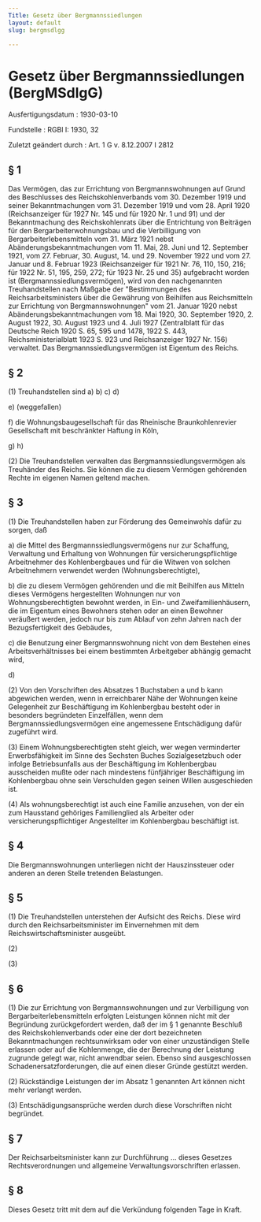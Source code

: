 ```yaml
---
Title: Gesetz über Bergmannssiedlungen
layout: default
slug: bergmsdlgg

---
```


# Gesetz über Bergmannssiedlungen (BergMSdlgG)

Ausfertigungsdatum
:   1930-03-10

Fundstelle
:   RGBl I: 1930, 32

Zuletzt geändert durch
:   Art. 1 G v. 8.12.2007 I 2812


## § 1

Das Vermögen, das zur Errichtung von Bergmannswohnungen auf Grund des
Beschlusses des
Reichskohlenverbands              vom 30. Dezember 1919 und seiner
Bekanntmachungen vom 31. Dezember 1919 und vom 28. April 1920
(Reichsanzeiger für 1927 Nr. 145 und für 1920 Nr. 1 und 91) und der
Bekanntmachung des
Reichskohlenrats              über die Entrichtung von Beiträgen für
den Bergarbeiterwohnungsbau und die Verbilligung von
Bergarbeiterlebensmitteln vom 31. März 1921 nebst
Abänderungsbekanntmachungen vom 11. Mai, 28. Juni und 12. September
1921, vom 27. Februar, 30. August, 14. und 29. November 1922 und vom
27\. Januar und 8. Februar 1923 (Reichsanzeiger für 1921 Nr. 76, 110,
150, 216; für 1922 Nr. 51, 195, 259, 272; für 1923 Nr. 25 und 35)
aufgebracht worden ist (Bergmannssiedlungsvermögen), wird von den
nachgenannten Treuhandstellen nach Maßgabe der "Bestimmungen des
Reichsarbeitsministers über die Gewährung von Beihilfen aus
Reichsmitteln zur Errichtung von Bergmannswohnungen" vom 21. Januar
1920 nebst Abänderungsbekanntmachungen vom 18. Mai 1920, 30. September
1920, 2. August 1922, 30. August 1923 und 4. Juli 1927 (Zentralblatt
für das Deutsche Reich 1920 S. 65, 595 und 1478, 1922 S. 443,
Reichsministerialblatt 1923 S. 923 und Reichsanzeiger 1927 Nr. 156)
verwaltet. Das Bergmannssiedlungsvermögen ist Eigentum des
Reichs.


## § 2

(1) Treuhandstellen sind
a)
b)
c)
d)

e)  (weggefallen)


f)  die Wohnungsbaugesellschaft für das Rheinische Braunkohlenrevier
    Gesellschaft mit beschränkter Haftung in Köln,



g)
h)

(2) Die Treuhandstellen verwalten das Bergmannssiedlungsvermögen als
Treuhänder des
Reichs.              Sie können die zu diesem Vermögen gehörenden
Rechte im eigenen Namen geltend machen.


## § 3

(1) Die Treuhandstellen haben zur Förderung des Gemeinwohls dafür zu
sorgen, daß

a)  die Mittel des Bergmannssiedlungsvermögens nur zur Schaffung,
    Verwaltung und Erhaltung von Wohnungen für versicherungspflichtige
    Arbeitnehmer des Kohlenbergbaues und für die Witwen von solchen
    Arbeitnehmern verwendet werden (Wohnungsberechtigte),


b)  die zu diesem Vermögen gehörenden und die mit Beihilfen aus Mitteln
    dieses Vermögens hergestellten Wohnungen nur von Wohnungsberechtigten
    bewohnt werden, in Ein- und Zweifamilienhäusern, die im Eigentum eines
    Bewohners stehen oder an einen Bewohner veräußert werden, jedoch nur
    bis zum Ablauf von zehn Jahren nach der Bezugsfertigkeit des Gebäudes,


c)  die Benutzung einer Bergmannswohnung nicht von dem Bestehen eines
    Arbeitsverhältnisses bei einem bestimmten Arbeitgeber abhängig gemacht
    wird,



d)

(2) Von den Vorschriften des Absatzes 1 Buchstaben a und b kann
abgewichen werden, wenn in erreichbarer Nähe der Wohnungen keine
Gelegenheit zur Beschäftigung im Kohlenbergbau besteht oder in
besonders begründeten Einzelfällen, wenn dem
Bergmannssiedlungsvermögen eine angemessene Entschädigung dafür
zugeführt wird.

(3) Einem Wohnungsberechtigten steht gleich, wer wegen verminderter
Erwerbsfähigkeit im Sinne des Sechsten Buches Sozialgesetzbuch oder
infolge Betriebsunfalls aus der Beschäftigung im Kohlenbergbau
ausscheiden mußte oder nach mindestens fünfjähriger Beschäftigung im
Kohlenbergbau ohne sein Verschulden gegen seinen Willen ausgeschieden
ist.

(4) Als wohnungsberechtigt ist auch eine Familie anzusehen, von der
ein zum Hausstand gehöriges Familienglied als Arbeiter oder
versicherungspflichtiger Angestellter im Kohlenbergbau beschäftigt
ist.


## § 4

Die Bergmannswohnungen unterliegen nicht der Hauszinssteuer oder
anderen an deren Stelle tretenden Belastungen.


## § 5

(1) Die Treuhandstellen unterstehen der Aufsicht des
Reichs.              Diese wird durch den
Reichsarbeitsminister              im Einvernehmen mit dem
Reichswirtschaftsminister              ausgeübt.

(2)

(3)


## § 6

(1) Die zur Errichtung von Bergmannswohnungen und zur Verbilligung von
Bergarbeiterlebensmitteln erfolgten Leistungen können nicht mit der
Begründung zurückgefordert werden, daß der im § 1 genannte Beschluß
des
Reichskohlenverbands              oder eine der dort bezeichneten
Bekanntmachungen rechtsunwirksam oder von einer unzuständigen Stelle
erlassen oder auf die Kohlenmenge, die der Berechnung der Leistung
zugrunde gelegt war, nicht anwendbar seien. Ebenso sind ausgeschlossen
Schadenersatzforderungen, die auf einen dieser Gründe gestützt werden.

(2) Rückständige Leistungen der im Absatz 1 genannten Art können nicht
mehr verlangt werden.

(3) Entschädigungsansprüche werden durch diese Vorschriften nicht
begründet.


## § 7

Der
Reichsarbeitsminister              kann zur Durchführung ... dieses
Gesetzes Rechtsverordnungen und allgemeine Verwaltungsvorschriften
erlassen.


## § 8

Dieses Gesetz tritt mit dem auf die Verkündung folgenden Tage in
Kraft.

